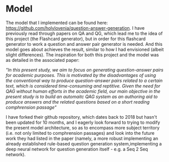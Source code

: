 # Model
The model that I implemented can be found here: https://github.com/holylovenia/question-answer-generation. I have previously read through papers on QA and QG, which lead me to the idea of this project (the Flashcard generator), but in order for this flashcard generator to work a question and answer pair generator is needed. And this model goes about achieves the result, similar to how I had envisioned (albeit slight differences). The inspiration for both this project and the model was as detailed in the associated paper: 

_"In this present study, we aim to focus on generating question-answer pairs for academic purposes. This is motivated by the disadvantages of using the conventional way to produce question-answer pairs related to a certain text, which is considered time-consuming and reptitive. Given the need for QAG without human efforts in the academic field, our main objective in the present study is to build an automaitc QAG system as an authoring aid to produce answers and the related questions based on a short reading comphrension passage"_

I have forked their github repository, which dates back to 2018 but hasn't been updated for 10 months, and I eagerly look forward to trying to modify the present model architecture, so as to encompass more subject territory (i.e. not only limited to comphrension passages) and look into the future work they had listed in the paper (namely, a more robust implementing an already established rule-based question generation system,implementing a deep neural network for question generation itself - e.g. a Seq 2 Seq network). 
